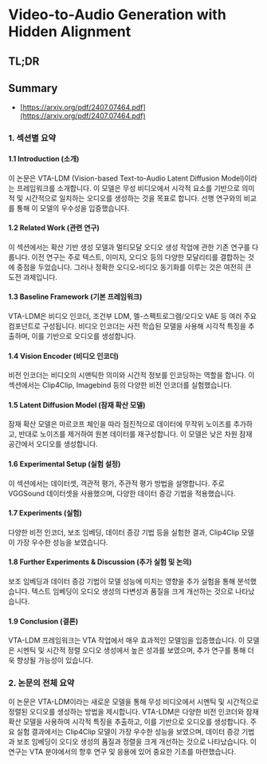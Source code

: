 # Video-to-Audio Generation with Hidden Alignment
## TL;DR
## Summary
- [https://arxiv.org/pdf/2407.07464.pdf](https://arxiv.org/pdf/2407.07464.pdf)

### 1. 섹션별 요약

#### 1.1 Introduction (소개)
이 논문은 VTA-LDM (Vision-based Text-to-Audio Latent Diffusion Model)이라는 프레임워크를 소개합니다. 이 모델은 무성 비디오에서 시각적 요소를 기반으로 의미적 및 시간적으로 일치하는 오디오를 생성하는 것을 목표로 합니다. 선행 연구와의 비교를 통해 이 모델의 우수성을 입증했습니다.

#### 1.2 Related Work (관련 연구)
이 섹션에서는 확산 기반 생성 모델과 멀티모달 오디오 생성 작업에 관한 기존 연구를 다룹니다. 이전 연구는 주로 텍스트, 이미지, 오디오 등의 다양한 모달리티를 결합하는 것에 중점을 두었습니다. 그러나 정확한 오디오-비디오 동기화를 이루는 것은 여전히 큰 도전 과제입니다.

#### 1.3 Baseline Framework (기본 프레임워크)
VTA-LDM은 비디오 인코더, 조건부 LDM, 멜-스펙트로그램/오디오 VAE 등 여러 주요 컴포넌트로 구성됩니다. 비디오 인코더는 사전 학습된 모델을 사용해 시각적 특징을 추출하며, 이를 기반으로 오디오를 생성합니다.

#### 1.4 Vision Encoder (비디오 인코더)
비전 인코더는 비디오의 시맨틱한 의미와 시간적 정보를 인코딩하는 역할을 합니다. 이 섹션에서는 Clip4Clip, Imagebind 등의 다양한 비전 인코더를 실험했습니다.

#### 1.5 Latent Diffusion Model (잠재 확산 모델)
잠재 확산 모델은 마르코프 체인을 따라 점진적으로 데이터에 무작위 노이즈를 추가하고, 반대로 노이즈를 제거하여 원본 데이터를 재구성합니다. 이 모델은 낮은 차원 잠재 공간에서 오디오를 생성합니다.

#### 1.6 Experimental Setup (실험 설정)
이 섹션에서는 데이터셋, 객관적 평가, 주관적 평가 방법을 설명합니다. 주로 VGGSound 데이터셋을 사용했으며, 다양한 데이터 증강 기법을 적용했습니다.

#### 1.7 Experiments (실험)
다양한 비전 인코더, 보조 임베딩, 데이터 증강 기법 등을 실험한 결과, Clip4Clip 모델이 가장 우수한 성능을 보였습니다.

#### 1.8 Further Experiments & Discussion (추가 실험 및 논의)
보조 임베딩과 데이터 증강 기법이 모델 성능에 미치는 영향을 추가 실험을 통해 분석했습니다. 텍스트 임베딩이 오디오 생성의 다변성과 품질을 크게 개선하는 것으로 나타났습니다.

#### 1.9 Conclusion (결론)
VTA-LDM 프레임워크는 VTA 작업에서 매우 효과적인 모델임을 입증했습니다. 이 모델은 시멘틱 및 시간적 정렬 오디오 생성에서 높은 성과를 보였으며, 추가 연구를 통해 더욱 향상될 가능성이 있습니다.

### 2. 논문의 전체 요약
이 논문은 VTA-LDM이라는 새로운 모델을 통해 무성 비디오에서 시멘틱 및 시간적으로 정렬된 오디오를 생성하는 방법을 제시합니다. VTA-LDM은 다양한 비전 인코더와 잠재 확산 모델을 사용하여 시각적 특징을 추출하고, 이를 기반으로 오디오를 생성합니다. 주요 실험 결과에서는 Clip4Clip 모델이 가장 우수한 성능을 보였으며, 데이터 증강 기법과 보조 임베딩이 오디오 생성의 품질과 정렬을 크게 개선하는 것으로 나타났습니다. 이 연구는 VTA 분야에서의 향후 연구 및 응용에 있어 중요한 기초를 마련했습니다.